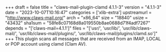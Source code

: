 +++
draft = false
title = "claws-mail-plugin-clamd 4.1.1-3"
version = "4.1.1-3"
date = "2023-10-07T10:16:47"
categories = ['xlib-extra']
upstreamurl = "http://www.claws-mail.org/"
arch = "x86_64"
size = "18840"
usize = "43432"
sha1sum = "58fe8c07168d8a019550b8ae0688d71f4adf7267"
depends = "['claws-mail=4.1.1']"
files = "['usr/', 'usr/lib/', 'usr/lib/claws-mail/', 'usr/lib/claws-mail/plugins/', 'usr/lib/claws-mail/plugins/clamd.so']"
+++
This plugin scans all messages that are received from an IMAP, LOCAL or POP account using clamd (Clam AV).